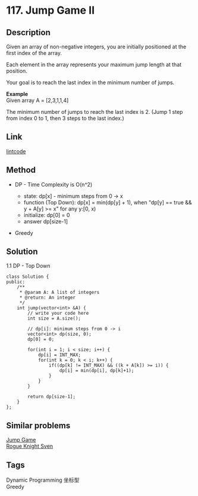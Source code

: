# 117. Jump Game II

## Description
Given an array of non-negative integers, you are initially positioned at the first index of the array.

Each element in the array represents your maximum jump length at that position.

Your goal is to reach the last index in the minimum number of jumps.

**Example**  
Given array A = [2,3,1,1,4]

The minimum number of jumps to reach the last index is 2. (Jump 1 step from index 0 to 1, then 3 steps to the last index.)

## Link
[lintcode](https://www.lintcode.com/problem/jump-game-ii/)

## Method
* DP - Time Complexity is O(n^2)  
  * state: dp[x] - minimum steps from 0 -> x
  * function (Top Down): dp[x] = min(dp[y] + 1), when "dp[y] == true && y + A[y] >= x" for any y:[0, x)
  * initialize: dp[0] = 0
  * answer dp[size-1] 

* Greedy
## Solution
1.1 DP - Top Down
~~~
class Solution {
public:
    /**
     * @param A: A list of integers
     * @return: An integer
     */
    int jump(vector<int> &A) {
        // write your code here
        int size = A.size();
        
        // dp[i]: minimum steps from 0 -> i
        vector<int> dp(size, 0);
        dp[0] = 0;
        
        for(int i = 1; i < size; i++) {
            dp[i] = INT_MAX;
            for(int k = 0; k < i; k++) {
                if((dp[k] != INT_MAX) && ((k + A[k]) >= i)) {
                    dp[i] = min(dp[i], dp[k]+1);
                }
            }
        }

        return dp[size-1];
    }
};
~~~

## Similar problems
[Jump Game](https://www.lintcode.com/problem/jump-game/)  
[Rogue Knight Sven](https://www.lintcode.com/problem/rogue-knight-sven/)  

## Tags
Dynamic Programming 坐标型  
Greedy
